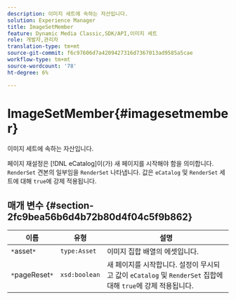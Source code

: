 ```yaml
---
description: 이미지 세트에 속하는 자산입니다.
solution: Experience Manager
title: ImageSetMember
feature: Dynamic Media Classic,SDK/API,이미지 세트
role: 개발자,관리자
translation-type: tm+mt
source-git-commit: f6c97606d7a4209427316d7367013ad9585a5cae
workflow-type: tm+mt
source-wordcount: '78'
ht-degree: 6%

---
```



# ImageSetMember{#imagesetmember}

이미지 세트에 속하는 자산입니다.

페이지 재설정은 [!DNL eCatalog]이(가) 새 페이지를 시작해야 함을 의미합니다. `RenderSet` 견본의 일부임을  `RenderSet` 나타냅니다. 값은 `eCatalog` 및 `RenderSet` 세트에 대해 `true`에 강제 적용됩니다.

## 매개 변수 {#section-2fc9bea56b6d4b72b80d4f04c5f9b862}

| 이름 | 유형 | 설명 |
|---|---|---|
| `*`asset`*` | `type:Asset` | 이미지 집합 배열의 에셋입니다. |
| `*`pageReset`*` | `xsd:boolean` | 새 페이지를 시작합니다. 설정이 무시되고 값이 `eCatalog` 및 `RenderSet` 집합에 대해 `true`에 강제 적용됩니다. |

